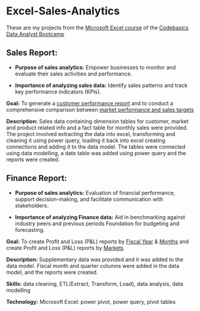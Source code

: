 # Excel-Sales-Analytics
These are my projects from the [Microsoft Excel course](https://codebasics.io/courses/excel-mother-of-business-intelligence) of the [Codebasics Data Analyst Bootcamp](https://codebasics.io/bootcamps/data-analytics-bootcamp-with-practical-job-assistance)
## Sales Report:
- **Purpose of sales analytics:** Empower businesses to monitor and evaluate their sales activities and performance.

- **Importance of analyzing sales data:** Identify sales patterns and track key performance indicators (KPIs).

**Goal:** To generate a [customer performance report](https://github.com/damilareajisafe/Excel-Sales-Analytics/blob/master/Customer%20Performance%20Report.pdf) and to conduct a comprehensive comparison between [market performance and sales targets](https://github.com/damilareajisafe/Excel-Sales-Analytics/blob/master/Market%20Performance%20vs%20Target%20Report.pdf)

**Description:** Sales data containing dimension tables for customer, market and product related info and a fact table for monthly sales were provided. The project involved extracting the data into excel, transforming and cleaning it using power query, loading it back into excel creating connections and adding it to the data model. The tables were connected using data modelling, a date table was added using power query and the reports were created.

## Finance Report:
- **Purpose of sales analytics:** Evaluation of financial performance, support decision-making, and facilitate communication with stakeholders.

- **Importance of analyzing Finance data:** Aid in benchmarking against industry peers and previous periods Foundation for budgeting and forecasting.

**Goal:** To create Profit and Loss (P&L) reports by [Fiscal Year](https://github.com/damilareajisafe/Excel-Sales-Analytics/blob/master/P%26L%20Statement%20by%20Fiscal%20Year.pdf) & [Months](https://github.com/damilareajisafe/Excel-Sales-Analytics/blob/master/P%26L%20Statement%20by%20Months.pdf) and create Profit and Loss (P&L) reports by [Markets](https://github.com/damilareajisafe/Excel-Sales-Analytics/blob/master/P%26L%20Statement%20by%20Markets.pdf)

**Description:** Supplementary data was provided and it was added to the data model. Fiscal month and quarter columns were added in the data model, and the reports were created.

**Skills:** data cleaning, ETL(Extract, Transform, Load), data analysis, data modelling

**Technology:** Microsoft Excel: power pivot, power query, pivot tables
